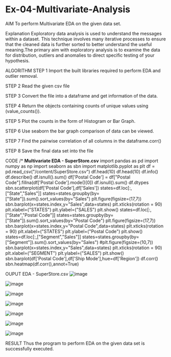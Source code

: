 # Ex-04-Multivariate-Analysis
AIM
To perform Multivariate EDA on the given data set.

Explanation
Exploratory data analysis is used to understand the messages within a dataset. This technique involves many iterative processes to ensure that the cleaned data is further sorted to better understand the useful meaning.The primary aim with exploratory analysis is to examine the data for distribution, outliers and anomalies to direct specific testing of your hypothesis.

ALGORITHM
STEP 1
Import the built libraries required to perform EDA and outlier removal.

STEP 2
Read the given csv file

STEP 3
Convert the file into a dataframe and get information of the data.

STEP 4
Return the objects containing counts of unique values using (value_counts()).

STEP 5
Plot the counts in the form of Histogram or Bar Graph.

STEP 6
Use seaborn the bar graph comparison of data can be viewed.

STEP 7
Find the pairwise correlation of all columns in the dataframe.corr()

STEP 8
Save the final data set into the file

CODE
/* 
**Multivariate EDA - SuperStore.csv**
import pandas as pd
import numpy as np
import seaborn as sbn
import matplotlib.pyplot as plt
df = pd.read_csv("/content/SuperStore.csv")
df.head(10)
df.head(10) 
df.info() 
df.describe() 
df.isnull().sum()
df['Postal Code'] = df["Postal Code"].fillna(df['Postal Code'].mode()[0]) 
df.isnull().sum()
df.dtypes
sbn.scatterplot(df['Postal Code'],df['Sales']) 
states=df.loc[:,["State","Sales"]] 
states=states.groupby(by=["State"]).sum().sort_values(by="Sales") 
plt.figure(figsize=(17,7)) 
sbn.barplot(x=states.index,y="Sales",data=states) plt.xticks(rotation = 90)
plt.xlabel=("STATES") plt.ylabel=("SALES") plt.show()
states=df.loc[:,["State","Postal Code"]] 
states=states.groupby(by=["State"]).sum().sort_values(by="Postal Code") 
plt.figure(figsize=(17,7))
sbn.barplot(x=states.index,y="Postal Code",data=states) plt.xticks(rotation = 90)
plt.xlabel=("STATES") plt.ylabel=("Postal Code") plt.show() states=df.loc[:,["Segment","Sales"]]
states=states.groupby(by=["Segment"]).sum().sort_values(by="Sales") 
#plt.figure(figsize=(10,7)) 
sbn.barplot(x=states.index,y="Sales",data=states)
plt.xticks(rotation = 90) plt.xlabel=("SEGMENT") plt.ylabel=("SALES") 
plt.show()
sbn.barplot(df['Postal Code'],df['Ship Mode'],hue=df['Region']) 
df.corr()
sbn.heatmap(df.corr(),annot=True)


OUPUT
EDA - SuperStore.csv
![image](https://user-images.githubusercontent.com/96919035/231137020-d415f833-dc3c-48a0-82b2-f6867769486f.png)

![image](https://user-images.githubusercontent.com/96919035/231137100-3c87c09b-c1f5-427a-9fa4-bb432e58accb.png)

![image](https://user-images.githubusercontent.com/96919035/231137215-93d69d34-9d04-41b5-a9bd-7f677a523810.png)

![image](https://user-images.githubusercontent.com/96919035/231137262-af80f0ec-35d6-40aa-ac15-53d01edc8665.png)

![image](https://user-images.githubusercontent.com/96919035/231137333-705bd2bd-35e1-41e2-907a-58f3eb8770bf.png)

![image](https://user-images.githubusercontent.com/96919035/231137416-ea77d4dd-09ca-4b16-8446-2e7edd97286b.png)

![image](https://user-images.githubusercontent.com/96919035/231137480-8ae9a26c-a990-4104-9b96-e8284ba6657c.png)

RESULT
Thus the program to perform EDA on the given data set is successfully executed.

